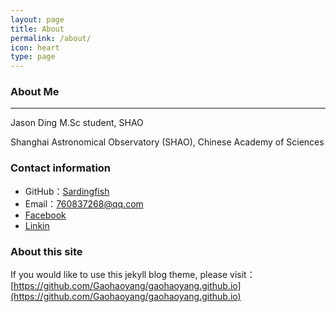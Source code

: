 ```yaml
---
layout: page
title: About
permalink: /about/
icon: heart
type: page
---
```




### About Me

---

Jason Ding  M.Sc student, SHAO

Shanghai Astronomical Observatory (SHAO), Chinese Academy of Sciences



### Contact information

* GitHub：[Sardingfish](https://github.com/Sardingfish)
* Email：760837268@qq.com
* [Facebook]()
* [Linkin]()



### About this site

If you would like to use this jekyll blog theme, please visit：[https://github.com/Gaohaoyang/gaohaoyang.github.io](https://github.com/Gaohaoyang/gaohaoyang.github.io)




